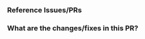<!--
Thanks for contributing a pull request to TrueLearn!

Please ensure you have taken a look at the contribution guidelines:
https://truelearn.readthedocs.io/en/latest/dev/index.html
-->

### Reference Issues/PRs

<!--
Example: Fixes #1234. See also #3456.

Please use keywords (e.g., Fixes) to create link to the issues or pull requests
you resolved, so that they will automatically be closed when your pull request
is merged. See https://github.com/blog/1506-closing-issues-via-pull-requests
-->


### What are the changes/fixes in this PR?

<!--
Here is an example of what you can write in this section:

1. What did you do?
2. Why? Explain the motivation.
3. The design choices you make and the reasons behind them
4. [Optional] Any new benchmarks and tests added that are worth mentioning?
-->